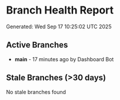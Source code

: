 # Branch Health Report
Generated: Wed Sep 17 10:25:02 UTC 2025

## Active Branches
- **main** - 17 minutes ago by Dashboard Bot

## Stale Branches (>30 days)
No stale branches found
